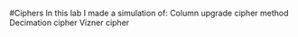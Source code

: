 #Ciphers
In this lab I made a simulation of:
Column upgrade cipher method
Decimation cipher
Vizner cipher